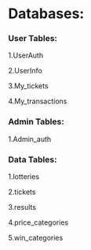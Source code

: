 # Databases:



### User  Tables:

1.UserAuth

2.UserInfo

3.My_tickets

4.My_transactions

### Admin  Tables:

1.Admin_auth



### Data  Tables:

1.lotteries

2.tickets

3.results

4.price_categories

5.win_categories

